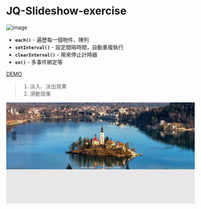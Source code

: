 # JQ-Slideshow-exercise
![image](https://img.shields.io/badge/jQuery-exercise-brightgreen.svg)

- **`each()`** - 遍歷每一個物件、陣列
- **`setInterval()`** - 設定間隔時間，自動重複執行
- **`clearInterval()`** - 用來停止計時器
- **`on()`** - 多事件綁定等

[DEMO](https://jedchang.github.io/JQ-Slideshow/)



> 01. 淡入、淡出效果
> 02. 滑動效果

![image](https://github.com/jedchang/JQ-Slideshow/blob/master/preview.jpg)
